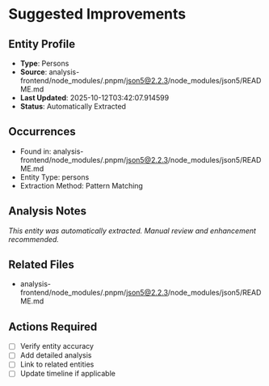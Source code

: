 # Suggested Improvements

## Entity Profile
- **Type**: Persons
- **Source**: analysis-frontend/node_modules/.pnpm/json5@2.2.3/node_modules/json5/README.md
- **Last Updated**: 2025-10-12T03:42:07.914599
- **Status**: Automatically Extracted

## Occurrences
- Found in: analysis-frontend/node_modules/.pnpm/json5@2.2.3/node_modules/json5/README.md
- Entity Type: persons
- Extraction Method: Pattern Matching

## Analysis Notes
*This entity was automatically extracted. Manual review and enhancement recommended.*

## Related Files
- analysis-frontend/node_modules/.pnpm/json5@2.2.3/node_modules/json5/README.md

## Actions Required
- [ ] Verify entity accuracy
- [ ] Add detailed analysis
- [ ] Link to related entities
- [ ] Update timeline if applicable
